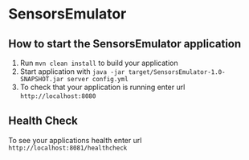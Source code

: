 # SensorsEmulator

How to start the SensorsEmulator application
---

1. Run `mvn clean install` to build your application
1. Start application with `java -jar target/SensorsEmulator-1.0-SNAPSHOT.jar server config.yml`
1. To check that your application is running enter url `http://localhost:8080`

Health Check
---

To see your applications health enter url `http://localhost:8081/healthcheck`
